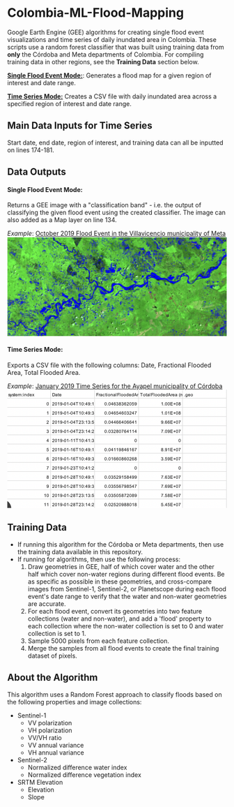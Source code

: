 # Colombia-ML-Flood-Mapping
Google Earth Engine (GEE) algorithms for creating single flood event visualizations and time series of daily inundated area in Colombia. These scripts use a random forest classifier that was built using training data from **only** the Córdoba and Meta departments of Colombia. For compiling training data in other regions, see the **Training Data** section below.

[**Single Flood Event Mode:**](https://code.earthengine.google.com/aec073442353a6d33f4042c4f3a9495c): Generates a flood map for a given region of interest and date range.

[**Time Series Mode:**](https://code.earthengine.google.com/fb0eab5fcff4b894e5fcda2bca6cf115) Creates a CSV file with daily inundated area across a specified region of interest and date range. 

## Main Data Inputs for Time Series

Start date, end date, region of interest, and training data can all be inputted on lines 174-181.

## Data Outputs
#### Single Flood Event Mode:
Returns a GEE image with a "classification band" - i.e. the output of classifying the given flood event using the created classifier. The image can also added as a Map layer on line 134.

_Example_: [October 2019 Flood Event in the Villavicencio municipality of Meta](https://code.earthengine.google.com/aec073442353a6d33f4042c4f3a9495c)
![](villavicencio.png)

#### Time Series Mode:
Exports a CSV file with the following columns: Date, Fractional Flooded Area, Total Flooded Area.

_Example_: [January 2019 Time Series for the Ayapel municipality of Córdoba](https://code.earthengine.google.com/fb0eab5fcff4b894e5fcda2bca6cf115)
![](ayapel_ts.png)

## Training Data
  - If running this algorithm for the Córdoba or Meta departments, then use the training data available in this repository.
  - If running for algorithms, then use the following process:
    1. Draw geometries in GEE, half of which cover water and the other half which cover non-water regions during different flood events. Be as specific as possible in these geometries, and cross-compare images from Sentinel-1, Sentinel-2, or Planetscope during each flood event's date range to verify that the water and non-water geometries are accurate.
    2. For each flood event, convert its geometries into two feature collections (water and non-water), and add a 'flood' property to each collection where the non-water collection is set to 0 and water collection is set to 1.
    3. Sample 5000 pixels from each feature collection.
    4. Merge the samples from all flood events to create the final training dataset of pixels.

## About the Algorithm

This algorithm uses a Random Forest approach to classify floods based on the following properties and image collections:
- Sentinel-1
  - VV polarization
  - VH polarization
  - VV/VH ratio
  - VV annual variance
  - VH annual variance
- Sentinel-2
  - Normalized difference water index
  - Normalized difference vegetation index
- SRTM Elevation
  - Elevation
  - Slope

